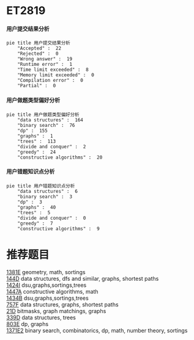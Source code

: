 # ET2819

<!-- tabs:start -->



#### **用户提交结果分析**

```mermaid
pie title 用户提交结果分析
    "Accepted" :  22
    "Rejected" :  0
    "Wrong answer" :  19
    "Runtime error" :  1
    "Time limit exceeded" :  8
    "Memory limit exceeded" :  0
    "Compilation error" :  0
    "Partial" :  0
```

#### **用户做题类型偏好分析**

```mermaid
pie title 用户做题类型偏好分析
    "data structures" :  164
    "binary search" :  76
    "dp" :  155
    "graphs" :  1
    "trees" :  113
    "divide and conquer" :  2
    "greedy" :  24
    "constructive algorithms" :  20
```
#### **用户错题知识点分析**

```mermaid
pie title 用户错题知识点分析
    "data structures" :  6
    "binary search" :  3
    "dp" :  3
    "graphs" :  40
    "trees" :  5
    "divide and conquer" :  0
    "greedy" :  7
    "constructive algorithms" :  9
```



<!-- tabs:end -->
# 推荐题目
[1381E](https://codeforces.com/contest/1381/problem/E)		geometry,
                        math,
                        sortings		  
[144D](https://codeforces.com/contest/144/problem/D)		data structures,
                        dfs and similar,
                        graphs,
                        shortest paths		  
[1424I](https://codeforces.com/contest/1424/problem/I)		dsu,graphs,sortings,trees		  
[1447A](https://codeforces.com/contest/1447/problem/A)		constructive algorithms,
                        math		  
[1434B](https://codeforces.com/contest/1434/problem/B)		dsu,graphs,sortings,trees		  
[757F](https://codeforces.com/contest/757/problem/F)		data structures,
                        graphs,
                        shortest paths		  
[21D](https://codeforces.com/contest/21/problem/D)		bitmasks,
                        graph matchings,
                        graphs		  
[339D](https://codeforces.com/contest/339/problem/D)		data structures,
                        trees		  
[803E](https://codeforces.com/contest/803/problem/E)		dp,
                        graphs		  
[1371E2](https://codeforces.com/contest/1371E/problem/2)		binary search,
                        combinatorics,
                        dp,
                        math,
                        number theory,
                        sortings		  
